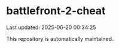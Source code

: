 # battlefront-2-cheat

Last updated: 2025-06-20 00:34:25

This repository is automatically maintained.
